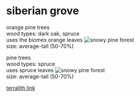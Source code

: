 
# siberian grove
   
  
orange pine trees  
wood types: dark oak, spruce  
uses the biomes orange leaves
![snowy pine forest](https://upload.wikimedia.org/wikipedia/commons/5/54/%D0%92%D0%B8%D0%B4_%D1%81%D0%BE_%D1%81%D0%BA%D0%B0%D0%BB%D1%8B%2C_%D0%B2%D0%B5%D1%81%D0%BD%D0%B0_-_panoramio.jpg)  
size: average-tall (50-70%)  
  
pine trees  
wood types: spruce  
uses spruce leaves
![snowy pine forest](https://upload.wikimedia.org/wikipedia/commons/5/54/%D0%92%D0%B8%D0%B4_%D1%81%D0%BE_%D1%81%D0%BA%D0%B0%D0%BB%D1%8B%2C_%D0%B2%D0%B5%D1%81%D0%BD%D0%B0_-_panoramio.jpg)  
size: average-tall (50-70%)
  
[terralith link](https://stardustlabs.miraheze.org/wiki/Siberian_grove)